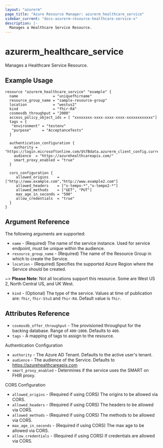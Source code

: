 ```yaml
---
layout: "azurerm"
page_title: "Azure Resource Manager: azurerm_healthcare_service"
sidebar_current: "docs-azurerm-resource-healthcare-service-x"
description: |-
  Manages a Healthcare Service Resource.
---
```


# azurerm_healthcare_service

Manages a Healthcare Service Resource.

## Example Usage

```hcl
resource "azurerm_healthcare_service" "example" {
  name                = "uniquefhirname"
  resource_group_name = "sample-resource-group"
  location            = "westus2"
  kind                = "fhir-R4"
  cosmosdb_throughput = "2000"
  access_policy_object_ids = [ "xxxxxxxx-xxxx-xxxx-xxxx-xxxxxxxxxxxx"]
  tags = {
   "environment" = "testenv"
   "purpose"     = "AcceptanceTests"
  }

  authentication_configuration {
    authority = "https://login.microsoftonline.com/$%7Bdata.azurerm_client_config.current.tenant_id%7D"
    audience  = "https://azurehealthcareapis.com/"
    smart_proxy_enabled = "true"
  }

  cors_configuration {
     allowed_origins    = ["http://www.example.com","http://www.example2.com"]
     allowed_headers    = ["x-tempo-*","x-tempo2-*"]
     allowed_methods    = ["GET", "PUT"]
     max_age_in_seconds = "500"
     allow_credentials  = "true"
  }
}
```

## Argument Reference

The following arguments are supported:

* `name` - (Required) The name of the service instance. Used for service endpoint, must be unique within the audience.
* `resource_group_name` - (Required) The name of the Resource Group in which to create the Service.
* `location` - (Required) Specifies the supported Azure Region where the Service should be created.

~> **Please Note**: Not all locations support this resource. Some are West US 2, North Central US, and UK West. 

* `kind` - (Optional) The type of the service. Values at time of publication are: `fhir`, `fhir-Stu3` and `fhir-R4`. Default value is `fhir`.

## Attributes Reference

* `cosmosdb_offer_throughput` - The provisioned throughput for the backing database. Range of `400`-`1000`. Defaults to `400`.
* `tags` - A mapping of tags to assign to the resource.

Authentication Configuration

* `authority` - The Azure AD Tenant. Defaults to the active user's tenant.
* `audience` - The audience of the Service. Defaults to https://azurehealthcareapis.com
* `smart_proxy_enabled` - Determines if the service uses the SMART on FHIR proxy.

CORS Configuration

* `allowed_origins` - (Required if using CORS) The origins to be allowed via CORS.
* `allowed_headers` - (Required if using CORS) The headers to be allowed via CORS.
* `allowed_methods` - (Required if using CORS) The methods to be allowed via CORS.
* `max_age_in_seconds` - (Required if using CORS) The max age to be allowed via CORS.
* `allow_credentials` - (Required if using CORS) If credentials are allowed via CORS.
